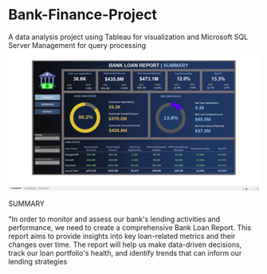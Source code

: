 # Bank-Finance-Project
A data analysis project using Tableau for visualization and Microsoft SQL Server Management for query processing
<br>
<img src="https://github.com/Divyanshu-RS/Bank-Loan-Report-Project/blob/main/Bank%20Loan%20Report%20Summary.png">
<br>
<p>SUMMARY</p>
"In order to monitor and assess our bank's lending activities and performance, we need to create a comprehensive Bank Loan Report. This report aims to provide insights into key loan-related metrics and their changes over time. The report will help us make data-driven decisions, track our loan portfolio's health, and identify trends that can inform our lending strategies
